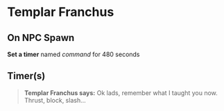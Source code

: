 # Templar Franchus


## On NPC Spawn

**Set a timer** named *command* for 480 seconds
## Timer(s)

>**Templar Franchus says:** Ok lads, remember what I taught you now. Thrust, block, slash...